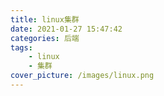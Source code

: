 ```yaml
---
title: linux集群
date: 2021-01-27 15:47:42
categories: 后端
tags:
	- linux
	- 集群
cover_picture: /images/linux.png
---
```

